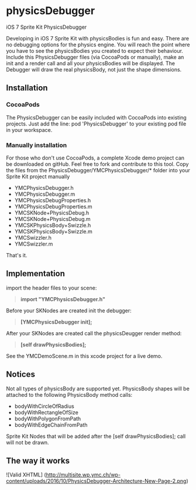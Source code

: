 physicsDebugger
===
iOS 7 Sprite Kit PhysicsDebugger

Developing in iOS 7 Sprite Kit with physicsBodies is fun and easy. There are no debugging options for the physics engine. 
You will reach the point where you have to see the physicsBodies you created to expect their behaviour.
Include this PhysicsDebugger files (via CocoaPods or manually), make an init and a render call and all your physicsBodies will be displayed.
The Debugger will draw the real physicsBody, not just the shape dimensions.

## Installation ##

### CocoaPods ###
The PhysicsDebugger can be easily included with CocoaPods into existing projects. Just add the line:
pod 'PhysicsDebugger' to your existing pod file in your workspace. 

### Manually installation ###
For those who don't use CocoaPods, a complete Xcode demo project can be downloaded on gitHub. Feel free to fork and contribute to this tool. Copy the files from the PhysicsDebugger/YMCPhysicsDebugger/* folder into your Sprite Kit project manually

* YMCPhysicsDebugger.h
* YMCPhysicsDebugger.m
* YMCPhysicsDebugProperties.h
* YMCPhysicsDebugProperties.m
* YMCSKNode+PhysicsDebug.h
* YMCSKNode+PhysicsDebug.m
* YMCSKPhysicsBody+Swizzle.h
* YMCSKPhysicsBody+Swizzle.m
* YMCSwizzler.h
* YMCSwizzler.m

That's it.

## Implementation ##

import the header files to your scene:

>**import "YMCPhysicsDebugger.h"**

Before your SKNodes are created init the debugger:  
>**[YMCPhysicsDebugger init];**

After your SKNodes are created call the physicsDeugger render method:
>**[self drawPhysicsBodies];**

See the YMCDemoScene.m in this xcode project for a live demo.

## Notices ##

Not all types of physicsBody are supported yet. PhysicsBody shapes will be attached to the following
PhysicsBody method calls:

* bodyWithCircleOfRadius
* bodyWithRectangleOfSize
* bodyWithPolygonFromPath
* bodyWithEdgeChainFromPath

Sprite Kit Nodes that will be added after the [self drawPhysicsBodies]; call will not be drawn.

## The way it works ##
![Valid XHTML] (http://multisite.wp.ymc.ch/wp-content/uploads/2016/10/PhysicsDebugger-Architecture-New-Page-2.png)
